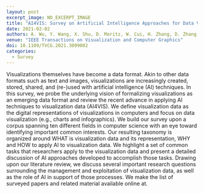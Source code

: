 ```yaml
---
layout: post
excerpt_image: NO_EXCERPT_IMAGE
title: "AI4VIS: Survey on Artificial Intelligence Approaches for Data Visualization"
date: 2021-02-02
authors: A. Wu, Y. Wang, X. Shu, D. Moritz, W. Cui, H. Zhang, D. Zhang & H. Qu
venue: "IEEE Transactions on Visualization and Computer Graphics"
doi: 10.1109/TVCG.2021.3099002
categories:
  - Survey
---
```

Visualizations themselves have become a data format. Akin to other data formats such as text and images, visualizations are increasingly created, stored, shared, and (re-)used with artificial intelligence (AI) techniques. In this survey, we probe the underlying vision of formalizing visualizations as an emerging data format and review the recent advance in applying AI techniques to visualization data (AI4VIS). We define visualization data as the digital representations of visualizations in computers and focus on data visualization (e.g., charts and infographics). We build our survey upon a corpus spanning ten different fields in computer science with an eye toward identifying important common interests. Our resulting taxonomy is organized around WHAT is visualization data and its representation, WHY and HOW to apply AI to visualization data. We highlight a set of common tasks that researchers apply to the visualization data and present a detailed discussion of AI approaches developed to accomplish those tasks. Drawing upon our literature review, we discuss several important research questions surrounding the management and exploitation of visualization data, as well as the role of AI in support of those processes. We make the list of surveyed papers and related material available online at.

